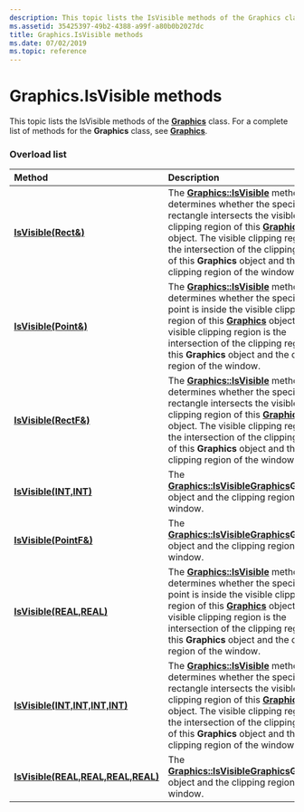 ```yaml
---
description: This topic lists the IsVisible methods of the Graphics class. For a complete list of methods for the Graphics class, see Graphics.
ms.assetid: 35425397-49b2-4388-a99f-a80b0b2027dc
title: Graphics.IsVisible methods
ms.date: 07/02/2019
ms.topic: reference
---
```


# Graphics.IsVisible methods

This topic lists the IsVisible methods of the [**Graphics**](/windows/win32/api/gdiplusgraphics/nl-gdiplusgraphics-graphics) class. For a complete list of methods for the **Graphics** class, see [**Graphics**](/windows/win32/api/gdiplusgraphics/nl-gdiplusgraphics-graphics).

### Overload list



| Method                                                                                                            | Description                                                                                                                                                                                                                                                                                                                                                                                                            |
|:------------------------------------------------------------------------------------------------------------------|:-----------------------------------------------------------------------------------------------------------------------------------------------------------------------------------------------------------------------------------------------------------------------------------------------------------------------------------------------------------------------------------------------------------------------|
| [**IsVisible(Rect&)**](/windows/win32/api/gdiplusgraphics/nf-gdiplusgraphics-graphics-isvisible(inconstrect_))                                          | The [**Graphics::IsVisible**](/windows/win32/api/gdiplusgraphics/nf-gdiplusgraphics-graphics-isvisible(inconstrect_)) method determines whether the specified rectangle intersects the visible clipping region of this [**Graphics**](/windows/win32/api/gdiplusgraphics/nl-gdiplusgraphics-graphics) object. The visible clipping region is the intersection of the clipping region of this **Graphics** object and the clipping region of the window.<br/>                        |
| [**IsVisible(Point&)**](/windows/win32/api/gdiplusgraphics/nf-gdiplusgraphics-graphics-isvisible(inconstpoint_))                                       | The [**Graphics::IsVisible**](/windows/win32/api/gdiplusgraphics/nf-gdiplusgraphics-graphics-isvisible(inconstpoint_)) method determines whether the specified point is inside the visible clipping region of this [**Graphics**](/windows/win32/api/gdiplusgraphics/nl-gdiplusgraphics-graphics) object. The visible clipping region is the intersection of the clipping region of this **Graphics** object and the clipping region of the window.<br/>                           |
| [**IsVisible(RectF&)**](/windows/win32/api/gdiplusgraphics/nf-gdiplusgraphics-graphics-isvisible(inconstrectf_))                                        | The [**Graphics::IsVisible**](/windows/win32/api/gdiplusgraphics/nf-gdiplusgraphics-graphics-isvisible(inconstrectf_)) method determines whether the specified rectangle intersects the visible clipping region of this [**Graphics**](/windows/win32/api/gdiplusgraphics/nl-gdiplusgraphics-graphics) object. The visible clipping region is the intersection of the clipping region of this **Graphics** object and the clipping region of the window.<br/>                       |
| [**IsVisible(INT,INT)**](/previous-versions//ms535940(v=vs.85))                                      | The [**Graphics::IsVisible**](/previous-versions//ms535940(v=vs.85))[**Graphics**](/windows/win32/api/gdiplusgraphics/nl-gdiplusgraphics-graphics)**Graphics** object and the clipping region of the window.<br/>                                                                                                                                                                                                                |
| [**IsVisible(PointF&)**](/windows/win32/api/gdiplusgraphics/nf-gdiplusgraphics-graphics-isvisible(inconstpointf_))                                     | The [**Graphics::IsVisible**](/windows/win32/api/gdiplusgraphics/nf-gdiplusgraphics-graphics-isvisible(inconstpointf_))[**Graphics**](/windows/win32/api/gdiplusgraphics/nl-gdiplusgraphics-graphics)**Graphics** object and the clipping region of the window.<br/>                                                                                                                                                                                                               |
| [**IsVisible(REAL,REAL)**](/windows/win32/api/gdiplusgraphics/nf-gdiplusgraphics-graphics-isvisible(inreal_inreal))                                  | The [**Graphics::IsVisible**](/windows/win32/api/gdiplusgraphics/nf-gdiplusgraphics-graphics-isvisible(inreal_inreal)) method determines whether the specified point is inside the visible clipping region of this [**Graphics**](/windows/win32/api/gdiplusgraphics/nl-gdiplusgraphics-graphics) object. The visible clipping region is the intersection of the clipping region of this **Graphics** object and the clipping region of the window.<br/>                         |
| [**IsVisible(INT,INT,INT,INT)**](/windows/win32/api/gdiplusgraphics/nf-gdiplusgraphics-graphics-isvisible(inint_inint_inint_inint))         | The [**Graphics::IsVisible**](/windows/win32/api/gdiplusgraphics/nf-gdiplusgraphics-graphics-isvisible(inint_inint_inint_inint)) method determines whether the specified rectangle intersects the visible clipping region of this [**Graphics**](/windows/win32/api/gdiplusgraphics/nl-gdiplusgraphics-graphics) object. The visible clipping region is the intersection of the clipping region of this **Graphics** object and the clipping region of the window.<br/> |
| [**IsVisible(REAL,REAL,REAL,REAL)**](/windows/win32/api/gdiplusgraphics/nf-gdiplusgraphics-graphics-isvisible(inreal_inreal_inreal_inreal)) | The [**Graphics::IsVisible**](/windows/win32/api/gdiplusgraphics/nf-gdiplusgraphics-graphics-isvisible(inreal_inreal_inreal_inreal))[**Graphics**](/windows/win32/api/gdiplusgraphics/nl-gdiplusgraphics-graphics)**Graphics** object and the clipping region of the window.<br/>                                                                                                                                                                                       |



 

 
